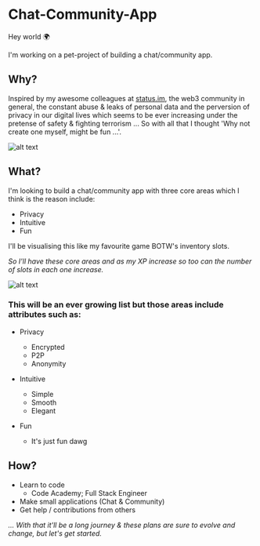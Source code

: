 # Chat-Community-App

Hey world 🌍

I'm working on a pet-project of building a chat/community app.

## Why?

Inspired by my awesome colleagues at [status.im](https://status.im/), the web3 community in general, the constant abuse & leaks of personal data and the perversion of privacy in our digital lives which seems to be ever increasing under the pretense of safety & fighting terrorism ... So with all that I thought 'Why not create one myself, might be fun ...'.

![alt text](https://i.kym-cdn.com/entries/icons/facebook/000/023/868/a81ca366f1717035.jpg)

## What?

I'm looking to build a chat/community app with three core areas which I think is the reason include:

* Privacy
* Intuitive
* Fun

I'll be visualising this like my favourite game BOTW's inventory slots.

_So I'll have these core areas and as my XP increase so too can the number of slots in each one increase._

![alt text](https://static1-us.millenium.gg/articles/4/86/4/@/8340-235875-estossonlos-1982263b-article_image_d-1.png)

### This will be an ever growing list but those areas include attributes such as:

* Privacy
  * Encrypted
  * P2P
  * Anonymity

* Intuitive 
  * Simple
  * Smooth
  * Elegant

* Fun
  * It's just fun dawg

## How?

- Learn to code 
  - Code Academy; Full Stack Engineer
- Make small applications (Chat & Community)
- Get help / contributions from others

_... With that it'll be a long journey & these plans are sure to evolve and change, but let's get started._
